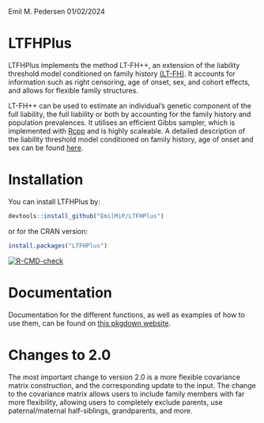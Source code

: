 Emil M. Pedersen
01/02/2024

<!-- README.md is generated from README.Rmd. Please edit that file -->

# LTFHPlus

LTFHPlus implements the method LT-FH++, an extension of the liability
threshold model conditioned on family history
[(LT-FH)](https://doi.org/10.1038/s41588-020-0613-6). It accounts for
information such as right censoring, age of onset, sex, and cohort
effects, and allows for flexible family structures.

LT-FH++ can be used to estimate an individual’s genetic component of the
full liability, the full liability or both by accounting for the family
history and population prevalences. It utilises an efficient Gibbs
sampler, which is implemented with [Rcpp](https://www.rcpp.org/) and is
highly scaleable. A detailed description of the liability threshold
model conditioned on family history, age of onset and sex can be found
[here](https://doi.org/10.1016/j.ajhg.2022.01.009).

# Installation

You can install LTFHPlus by:

``` r
devtools::install_github("EmilMiP/LTFHPlus")
```

or for the CRAN version:

``` r
install.packages("LTFHPlus")
```

<!-- badges: start -->

[![R-CMD-check](https://github.com/EmilMiP/LTFHPlus/actions/workflows/R-CMD-check.yaml/badge.svg)](https://github.com/EmilMiP/LTFHPlus/actions/workflows/R-CMD-check.yaml)
<!-- badges: end -->

# Documentation

Documentation for the different functions, as well as examples of how to
use them, can be found on [this pkgdown
website](https://emilmip.github.io/LTFHPlus/).

# Changes to 2.0

The most important change to version 2.0 is a more flexible covariance
matrix construction, and the corresponding update to the input. The
change to the covariance matrix allows users to include family members
with far more flexibility, allowing users to completely exclude parents,
use paternal/maternal half-siblings, grandparents, and more.
